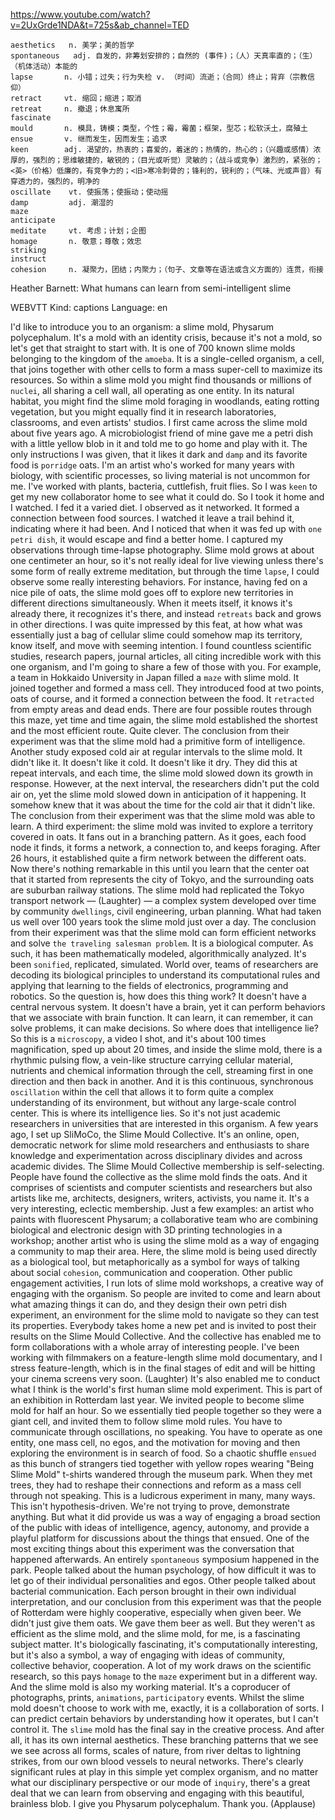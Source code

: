 https://www.youtube.com/watch?v=2UxGrde1NDA&t=725s&ab_channel=TED

```
aesthetics   n. 美学；美的哲学    
spontaneous   adj. 自发的，非筹划安排的；自然的 (事件)；（人）天真率直的；（生）（机体活动）本能的
lapse       n. 小错；过失；行为失检 v. （时间）流逝；（合同）终止；背弃（宗教信仰）
retract     vt. 缩回；缩进；取消
retreat     n. 撤退；休息寓所
fascinate    
mould       n. 模具，铸模；类型，个性；霉，霉菌；框架，型芯；松软沃土，腐殖土
ensue       v. 继而发生，因而发生；追求
keen        adj. 渴望的，热衷的；喜爱的，着迷的；热情的，热心的；（兴趣或感情）浓厚的，强烈的；思维敏捷的，敏锐的；（目光或听觉）灵敏的；（战斗或竞争）激烈的，紧张的；<英>（价格）低廉的，有竞争力的；<旧>寒冷刺骨的；锋利的，锐利的；（气味、光或声音）有穿透力的，强烈的，明净的    
oscillate    vt. 使振荡；使振动；使动摇  
damp         adj. 潮湿的
maze  
anticipate  
meditate     vt. 考虑；计划；企图
homage       n. 敬意；尊敬；效忠
striking  
instruct  
cohesion     n. 凝聚力，团结；内聚力；（句子、文章等在语法或含义方面的）连贯，衔接        
```

Heather Barnett: What humans can learn from semi-intelligent slime

WEBVTT Kind: captions Language: en 

I'd like to introduce you to an organism: a slime mold, Physarum polycephalum. It's a mold with an identity crisis, because it's not a mold, so let's get that straight to start with. It is one of 700 known slime molds belonging to the kingdom of the `amoeba`. It is a single-celled organism, a cell, that joins together with other cells to form a mass super-cell to maximize its resources. So within a slime mold you might find thousands or millions of `nuclei`, all sharing a cell wall, all operating as one entity. In its natural habitat, you might find the slime mold foraging in woodlands, eating rotting vegetation, but you might equally find it in research laboratories, classrooms, and even artists' studios. I first came across the slime mold about five years ago. A microbiologist friend of mine gave me a petri dish with a little yellow blob in it and told me to go home and play with it. The only instructions I was given, that it likes it dark and `damp` and its favorite food is `porridge` oats. I'm an artist who's worked for many years with biology, with scientific processes, so living material is not uncommon for me. I've worked with plants, bacteria, cuttlefish, fruit flies. So I was `keen` to get my new collaborator home to see what it could do. So I took it home and I watched. I fed it a varied diet. I observed as it networked. It formed a connection between food sources. I watched it leave a trail behind it, indicating where it had been. And I noticed that when it was fed up with `one petri dish`, it would escape and find a better home. I captured my observations through time-lapse photography. Slime mold grows at about one centimeter an hour, so it's not really ideal for live viewing unless there's some form of really extreme meditation, but through the time `lapse`, I could observe some really interesting behaviors. For instance, having fed on a nice pile of oats, the slime mold goes off to explore new territories in different directions simultaneously. When it meets itself, it knows it's already there, it recognizes it's there, and instead `retreats` back and grows in other directions. I was quite impressed by this feat, at how what was essentially just a bag of cellular slime could somehow map its territory, know itself, and move with seeming intention. I found countless scientific studies, research papers, journal articles, all citing incredible work with this one organism, and I'm going to share a few of those with you. For example, a team in Hokkaido University in Japan filled a `maze` with slime mold. It joined together and formed a mass cell. They introduced food at two points, oats of course, and it formed a connection between the food. It `retracted` from empty areas and dead ends. There are four possible routes through this maze, yet time and time again, the slime mold established the shortest and the most efficient route. Quite clever. The conclusion from their experiment was that the slime mold had a primitive form of intelligence. Another study exposed cold air at regular intervals to the slime mold. It didn't like it. It doesn't like it cold. It doesn't like it dry. They did this at repeat intervals, and each time, the slime mold slowed down its growth in response. However, at the next interval, the researchers didn't put the cold air on, yet the slime mold slowed down in anticipation of it happening. It somehow knew that it was about the time for the cold air that it didn't like. The conclusion from their experiment was that the slime mold was able to learn. A third experiment: the slime mold was invited to explore a territory covered in oats. It fans out in a branching pattern. As it goes, each food node it finds, it forms a network, a connection to, and keeps foraging. After 26 hours, it established quite a firm network between the different oats. Now there's nothing remarkable in this until you learn that the center oat that it started from represents the city of Tokyo, and the surrounding oats are suburban railway stations. The slime mold had replicated the Tokyo transport network — (Laughter) — a complex system developed over time by community `dwellings`, civil engineering, urban planning. What had taken us well over 100 years took the slime mold just over a day. The conclusion from their experiment was that the slime mold can form efficient networks and solve `the traveling salesman problem`. It is a biological computer. As such, it has been mathematically modeled, algorithmically analyzed. It's been `sonified`, replicated, simulated. World over, teams of researchers are decoding its biological principles to understand its computational rules and applying that learning to the fields of electronics, programming and robotics. So the question is, how does this thing work? It doesn't have a central nervous system. It doesn't have a brain, yet it can perform behaviors that we associate with brain function. It can learn, it can remember, it can solve problems, it can make decisions. So where does that intelligence lie? So this is a `microscopy`, a video I shot, and it's about 100 times magnification, sped up about 20 times, and inside the slime mold, there is a rhythmic pulsing flow, a vein-like structure carrying cellular material, nutrients and chemical information through the cell, streaming first in one direction and then back in another. And it is this continuous, synchronous `oscillation` within the cell that allows it to form quite a complex understanding of its environment, but without any large-scale control center. This is where its intelligence lies. So it's not just academic researchers in universities that are interested in this organism. A few years ago, I set up SliMoCo, the Slime Mould Collective. It's an online, open, democratic network for slime mold researchers and enthusiasts to share knowledge and experimentation across disciplinary divides and across academic divides. The Slime Mould Collective membership is self-selecting. People have found the collective as the slime mold finds the oats. And it comprises of scientists and computer scientists and researchers but also artists like me, architects, designers, writers, activists, you name it. It's a very interesting, eclectic membership. Just a few examples: an artist who paints with fluorescent Physarum; a collaborative team who are combining biological and electronic design with 3D printing technologies in a workshop; another artist who is using the slime mold as a way of engaging a community to map their area. Here, the slime mold is being used directly as a biological tool, but metaphorically as a symbol for ways of talking about social `cohesion`, communication and cooperation. Other public engagement activities, I run lots of slime mold workshops, a creative way of engaging with the organism. So people are invited to come and learn about what amazing things it can do, and they design their own petri dish experiment, an environment for the slime mold to navigate so they can test its properties. Everybody takes home a new pet and is invited to post their results on the Slime Mould Collective. And the collective has enabled me to form collaborations with a whole array of interesting people. I've been working with filmmakers on a feature-length slime mold documentary, and I stress feature-length, which is in the final stages of edit and will be hitting your cinema screens very soon. (Laughter) It's also enabled me to conduct what I think is the world's first human slime mold experiment. This is part of an exhibition in Rotterdam last year. We invited people to become slime mold for half an hour. So we essentially tied people together so they were a giant cell, and invited them to follow slime mold rules. You have to communicate through oscillations, no speaking. You have to operate as one entity, one mass cell, no egos, and the motivation for moving and then exploring the environment is in search of food. So a chaotic shuffle `ensued` as this bunch of strangers tied together with yellow ropes wearing "Being Slime Mold" t-shirts wandered through the museum park. When they met trees, they had to reshape their connections and reform as a mass cell through not speaking. This is a ludicrous experiment in many, many ways. This isn't hypothesis-driven. We're not trying to prove, demonstrate anything. But what it did provide us was a way of engaging a broad section of the public with ideas of intelligence, agency, autonomy, and provide a playful platform for discussions about the things that ensued. One of the most exciting things about this experiment was the conversation that happened afterwards. An entirely `spontaneous` symposium happened in the park. People talked about the human psychology, of how difficult it was to let go of their individual personalities and egos. Other people talked about bacterial communication. Each person brought in their own individual interpretation, and our conclusion from this experiment was that the people of Rotterdam were highly cooperative, especially when given beer. We didn't just give them oats. We gave them beer as well. But they weren't as efficient as the slime mold, and the slime mold, for me, is a fascinating subject matter. It's biologically fascinating, it's computationally interesting, but it's also a symbol, a way of engaging with ideas of community, collective behavior, cooperation. A lot of my work draws on the scientific research, so this pays `homage` to the `maze` experiment but in a different way. And the slime mold is also my working material. It's a coproducer of photographs, prints, `animations`, `participatory` events. Whilst the slime mold doesn't choose to work with me, exactly, it is a collaboration of sorts. I can predict certain behaviors by understanding how it operates, but I can't control it. The `slime` mold has the final say in the creative process. And after all, it has its own internal aesthetics. These branching patterns that we see we see across all forms, scales of nature, from river deltas to lightning strikes, from our own blood vessels to neural networks. There's clearly significant rules at play in this simple yet complex organism, and no matter what our disciplinary perspective or our mode of `inquiry`, there's a great deal that we can learn from observing and engaging with this beautiful, brainless blob. I give you Physarum polycephalum. Thank you. (Applause) 